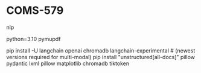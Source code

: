 # COMS-579
nlp


python=3.10
pymupdf

pip install -U langchain openai chromadb langchain-experimental  # (newest versions required for multi-modal)
pip install "unstructured[all-docs]" pillow pydantic lxml pillow matplotlib chromadb tiktoken